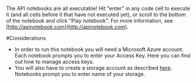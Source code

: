 The API notebooks are all executable! Hit "enter" in any code cell to execute it (and all cells before it that have not executed yet), or scroll to the bottom of the notebook and click "Play notebook". For more information, see [http://apinotebook.com](http://apinotebook.com).

#Considerations

- In order to run this notebook you will need a Microsoft Azure account. Each notebook prompts you to enter your Access Key. Here you can find out how to manage access keys.
- You will also have to create a storage account as described [here](http://azure.microsoft.com/en-us/documentation/articles/storage-dotnet-how-to-use-tables/#create-account). Notebooks prompt you to enter name of your storage.
